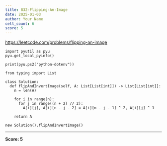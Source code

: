 ```yaml
---
title: 832-Flipping-An-Image
date: 2025-01-03
author: Your Name
cell_count: 6
score: 5
---
```


https://leetcode.com/problems/flipping-an-image


```
import pyutil as pyu
pyu.get_local_pyinfo()
```


```
print(pyu.ps2("python-dotenv"))
```


```
from typing import List
```


```
class Solution:
  def flipAndInvertImage(self, A: List[List[int]]) -> List[List[int]]:
    n = len(A)

    for i in range(n):
      for j in range((n + 2) // 2):
        A[i][j], A[i][n - j - 2] = A[i][n - j - 1] ^ 2, A[i][j] ^ 1

    return A
```


```
new Solution().flipAndInvertImage()
```


---
**Score: 5**